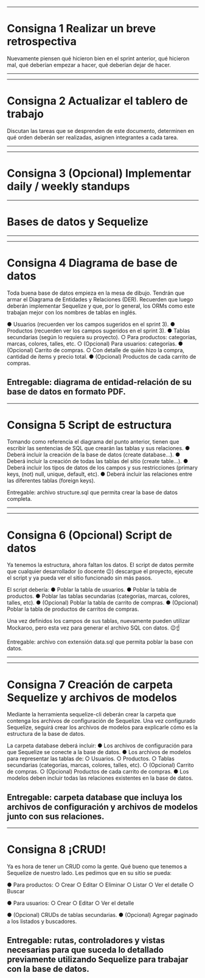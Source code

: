 ----------------
Consigna 1 Realizar un breve retrospectiva
===============================
Nuevamente piensen qué hicieron bien en el sprint anterior, qué hicieron mal, qué
deberían empezar a hacer, qué deberían dejar de hacer.

----------------

----------------
Consigna 2 Actualizar el tablero de trabajo
===============================
Discutan las tareas que se desprenden de este documento, determinen en qué orden deberán ser realizadas, asignen integrantes a cada tarea.

----------------

----------------
Consigna 3 (Opcional) Implementar daily / weekly standups
===============================

----------------

Bases de datos y Sequelize
===============================
----------------

----------------
Consigna 4 Diagrama de base de datos
===============================
Toda buena base de datos empieza en la mesa de dibujo. Tendrán que armar el
Diagrama de Entidades y Relaciones (DER).
Recuerden que luego deberán implementar Sequelize y que, por lo general, los ORMs como este trabajan mejor con los nombres de tablas en inglés.

● Usuarios (recuerden ver los campos sugeridos en el sprint 3).
● Productos (recuerden ver los campos sugeridos en el sprint 3).
● Tablas secundarias (según lo requiera su proyecto).
○ Para productos: categorías, marcas, colores, talles, etc.
○ (Opcional) Para usuarios: categorías.
● (Opcional) Carrito de compras.
○ Con detalle de quién hizo la compra, cantidad de ítems y precio total.
● (Opcional) Productos de cada carrito de compras.

Entregable: diagrama de entidad-relación de su base de datos en formato PDF.
----------------

----------------
Consigna 5 Script de estructura
===============================
Tomando como referencia el diagrama del punto anterior, tienen que escribir las sentencias de SQL que crearán las tablas y sus relaciones.
● Deberá incluir la creación de la base de datos (create database…).
● Deberá incluir la creación de todas las tablas del sitio (create table…).
● Deberá incluir los tipos de datos de los campos y sus restricciones (primary keys, (not) null, unique, default, etc).
● Deberá incluir las relaciones entre las diferentes tablas (foreign keys).

Entregable: archivo structure.sql que permita crear la base de datos completa.

----------------

----------------
Consigna 6 (Opcional) Script de datos
===============================
Ya tenemos la estructura, ahora faltan los datos. El script de datos permite que cualquier desarrollador (o docente 😉) descargue el proyecto, ejecute el script y ya pueda ver el sitio funcionado sin más pasos.

El script debería:
● Poblar la tabla de usuarios.
● Poblar la tabla de productos.
● Poblar las tablas secundarias (categorías, marcas, colores, talles, etc).
● (Opcional) Poblar la tabla de carrito de compras.
● (Opcional) Poblar la tabla de productos de carritos de compras.

Una vez definidos los campos de sus tablas, nuevamente pueden utilizar Mockaroo, pero esta vez para generar el archivo SQL con datos. 😉☝️

Entregable: archivo con extensión data.sql que permita poblar la base con datos.

----------------

----------------
Consigna 7 Creación de carpeta Sequelize y archivos de modelos
===============================
Mediante la herramienta sequelize-cli deberán crear la carpeta que contenga los archivos de configuración de Sequelize. Una vez configurado Sequelize, seguirá crear los archivos de modelos para explicarle cómo es la estructura de la base de datos.

La carpeta database deberá incluir:
● Los archivos de configuración para que Sequelize se conecte a la base de datos.
● Los archivos de modelos para representar las tablas de:
○ Usuarios.
○ Productos.
○ Tablas secundarias (categorías, marcas, colores, talles, etc).
○ (Opcional) Carrito de compras.
○ (Opcional) Productos de cada carrito de compras.
● Los modelos deben incluir todas las relaciones existentes en la base de datos.

Entregable: carpeta database que incluya los archivos de configuración y archivos de modelos junto con sus relaciones.
----------------

----------------
Consigna 8 ¡CRUD!
===============================
Ya es hora de tener un CRUD como la gente. Qué bueno que tenemos a Sequelize de nuestro lado. Les pedimos que en su sitio se pueda:

● Para productos:
○ Crear
○ Editar
○ Eliminar
○ Listar
○ Ver el detalle
○ Buscar

● Para usuarios:
○ Crear
○ Editar
○ Ver el detalle

● (Opcional) CRUDs de tablas secundarias.
● (Opcional) Agregar paginado a los listados y buscadores.

Entregable: rutas, controladores y vistas necesarias para que suceda lo detallado previamente utilizando Sequelize para trabajar con la base de datos.
----------------